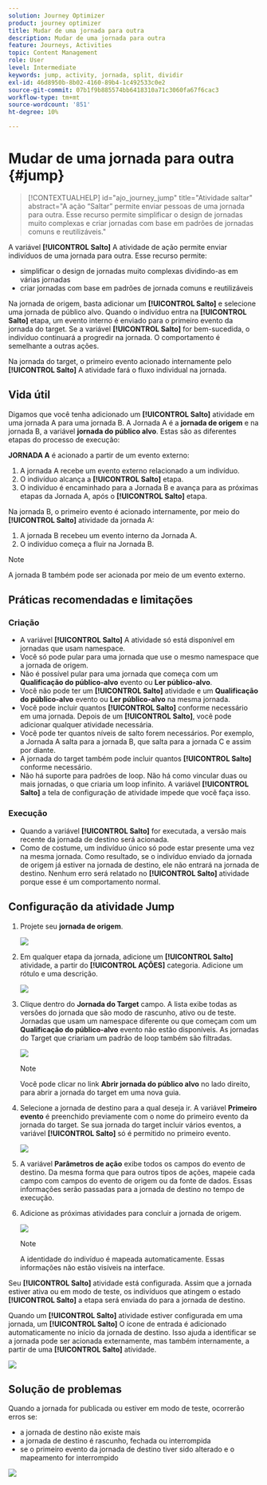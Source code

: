 ```yaml
---
solution: Journey Optimizer
product: journey optimizer
title: Mudar de uma jornada para outra
description: Mudar de uma jornada para outra
feature: Journeys, Activities
topic: Content Management
role: User
level: Intermediate
keywords: jump, activity, jornada, split, dividir
exl-id: 46d8950b-8b02-4160-89b4-1c492533c0e2
source-git-commit: 07b1f9b885574bb6418310a71c3060fa67f6cac3
workflow-type: tm+mt
source-wordcount: '851'
ht-degree: 10%

---
```


# Mudar de uma jornada para outra {#jump}

>[!CONTEXTUALHELP]
>id="ajo_journey_jump"
>title="Atividade saltar"
>abstract="A ação “Saltar” permite enviar pessoas de uma jornada para outra. Esse recurso permite simplificar o design de jornadas muito complexas e criar jornadas com base em padrões de jornadas comuns e reutilizáveis."

A variável **[!UICONTROL Salto]** A atividade de ação permite enviar indivíduos de uma jornada para outra. Esse recurso permite:

* simplificar o design de jornadas muito complexas dividindo-as em várias jornadas
* criar jornadas com base em padrões de jornada comuns e reutilizáveis

Na jornada de origem, basta adicionar um **[!UICONTROL Salto]** e selecione uma jornada de público alvo. Quando o indivíduo entra na **[!UICONTROL Salto]** etapa, um evento interno é enviado para o primeiro evento da jornada do target. Se a variável **[!UICONTROL Salto]** for bem-sucedida, o indivíduo continuará a progredir na jornada. O comportamento é semelhante a outras ações.

Na jornada do target, o primeiro evento acionado internamente pelo **[!UICONTROL Salto]** A atividade fará o fluxo individual na jornada.

## Vida útil

Digamos que você tenha adicionado um **[!UICONTROL Salto]** atividade em uma jornada A para uma jornada B. A Jornada A é a **jornada de origem** e na jornada B, a variável **jornada do público alvo**.
Estas são as diferentes etapas do processo de execução:

**JORNADA A** é acionado a partir de um evento externo:

1. A jornada A recebe um evento externo relacionado a um indivíduo.
1. O indivíduo alcança a **[!UICONTROL Salto]** etapa.
1. O indivíduo é encaminhado para a Jornada B e avança para as próximas etapas da Jornada A, após o **[!UICONTROL Salto]** etapa.

Na jornada B, o primeiro evento é acionado internamente, por meio do **[!UICONTROL Salto]** atividade da jornada A:

1. A jornada B recebeu um evento interno da Jornada A.
1. O indivíduo começa a fluir na Jornada B.

>[!NOTE]
>
>A jornada B também pode ser acionada por meio de um evento externo.

## Práticas recomendadas e limitações

### Criação

* A variável **[!UICONTROL Salto]** A atividade só está disponível em jornadas que usam namespace.
* Você só pode pular para uma jornada que use o mesmo namespace que a jornada de origem.
* Não é possível pular para uma jornada que começa com um **Qualificação do público-alvo** evento ou **Ler público-alvo**.
* Você não pode ter um **[!UICONTROL Salto]** atividade e um **Qualificação do público-alvo** evento ou **Ler público-alvo** na mesma jornada.
* Você pode incluir quantos **[!UICONTROL Salto]** conforme necessário em uma jornada. Depois de um **[!UICONTROL Salto]**, você pode adicionar qualquer atividade necessária.
* Você pode ter quantos níveis de salto forem necessários. Por exemplo, a Jornada A salta para a jornada B, que salta para a jornada C e assim por diante.
* A jornada do target também pode incluir quantos **[!UICONTROL Salto]** conforme necessário.
* Não há suporte para padrões de loop. Não há como vincular duas ou mais jornadas, o que criaria um loop infinito. A variável **[!UICONTROL Salto]** a tela de configuração de atividade impede que você faça isso.

### Execução

* Quando a variável **[!UICONTROL Salto]** for executada, a versão mais recente da jornada de destino será acionada.
* Como de costume, um indivíduo único só pode estar presente uma vez na mesma jornada. Como resultado, se o indivíduo enviado da jornada de origem já estiver na jornada de destino, ele não entrará na jornada de destino. Nenhum erro será relatado no **[!UICONTROL Salto]** atividade porque esse é um comportamento normal.

## Configuração da atividade Jump

1. Projete seu **jornada de origem**.

   ![](assets/jump1.png)

1. Em qualquer etapa da jornada, adicione um **[!UICONTROL Salto]** atividade, a partir do **[!UICONTROL AÇÕES]** categoria. Adicione um rótulo e uma descrição.

   ![](assets/jump2.png)

1. Clique dentro do **Jornada do Target** campo.
A lista exibe todas as versões do jornada que são modo de rascunho, ativo ou de teste. Jornadas que usam um namespace diferente ou que começam com um **Qualificação do público-alvo** evento não estão disponíveis. As jornadas do Target que criariam um padrão de loop também são filtradas.

   ![](assets/jump3.png)

   >[!NOTE]
   >
   >Você pode clicar no link **Abrir jornada do público alvo** no lado direito, para abrir a jornada do target em uma nova guia.

1. Selecione a jornada de destino para a qual deseja ir.
A variável **Primeiro evento** é preenchido previamente com o nome do primeiro evento da jornada do target. Se sua jornada do target incluir vários eventos, a variável **[!UICONTROL Salto]** só é permitido no primeiro evento.

   ![](assets/jump4.png)

1. A variável **Parâmetros de ação** exibe todos os campos do evento de destino. Da mesma forma que para outros tipos de ações, mapeie cada campo com campos do evento de origem ou da fonte de dados. Essas informações serão passadas para a jornada de destino no tempo de execução.
1. Adicione as próximas atividades para concluir a jornada de origem.

   ![](assets/jump5.png)


   >[!NOTE]
   >
   >A identidade do indivíduo é mapeada automaticamente. Essas informações não estão visíveis na interface.

Seu **[!UICONTROL Salto]** atividade está configurada. Assim que a jornada estiver ativa ou em modo de teste, os indivíduos que atingem o estado **[!UICONTROL Salto]** a etapa será enviada do para a jornada de destino.

Quando um **[!UICONTROL Salto]** atividade estiver configurada em uma jornada, um **[!UICONTROL Salto]** O ícone de entrada é adicionado automaticamente no início da jornada de destino. Isso ajuda a identificar se a jornada pode ser acionada externamente, mas também internamente, a partir de uma **[!UICONTROL Salto]** atividade.

![](assets/jump7.png)

## Solução de problemas

Quando a jornada for publicada ou estiver em modo de teste, ocorrerão erros se:
* a jornada de destino não existe mais
* a jornada de destino é rascunho, fechada ou interrompida
* se o primeiro evento da jornada de destino tiver sido alterado e o mapeamento for interrompido

![](assets/jump6.png)
